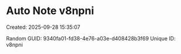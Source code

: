 ﻿# Auto Note v8npni
Created: 2025-09-28 15:35:07

Random GUID: 9340fa01-fd38-4e76-a03e-d408428b3f69
Unique ID: v8npni
